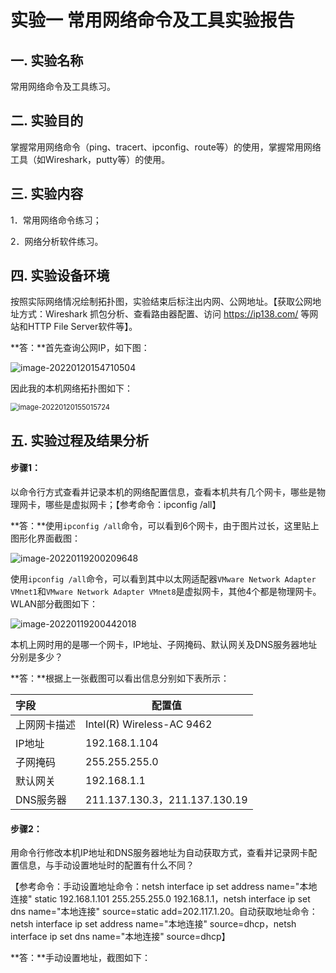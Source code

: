 # 实验一 常用网络命令及工具实验报告

## 一. 实验名称

常用网络命令及工具练习。

## 二. 实验目的

掌握常用网络命令（ping、tracert、ipconfig、route等）的使用，掌握常用网络工具（如Wireshark，putty等）的使用。

## 三. 实验内容

1．常用网络命令练习；

2．网络分析软件练习。

## 四. 实验设备环境

按照实际网络情况绘制拓扑图，实验结束后标注出内网、公网地址。【获取公网地址方式：Wireshark 抓包分析、查看路由器配置、访问 https://ip138.com/ 等网站和HTTP File Server软件等】。

**答：**首先查询公网IP，如下图：

![image-20220120154710504](https://gitee.com/bright_xu/blog-image/raw/master/202204221550321.png)

因此我的本机网络拓扑图如下：

<img src="https://gitee.com/bright_xu/blog-image/raw/master/202204221550063.png" alt="image-20220120155015724" style="zoom:80%;" />

## 五. 实验过程及结果分析

#### 步骤1：

以命令行方式查看并记录本机的网络配置信息，查看本机共有几个网卡，哪些是物理网卡，哪些是虚拟网卡；【参考命令：ipconfig /all】

**答：**使用`ipconfig /all`命令，可以看到6个网卡，由于图片过长，这里贴上图形化界面截图：

![image-20220119200209648](https://gitee.com/bright_xu/blog-image/raw/master/202204221551633.png)

使用`ipconfig /all`命令，可以看到其中以太网适配器`VMware Network Adapter VMnet1`和`VMware Network Adapter VMnet8`是虚拟网卡，其他4个都是物理网卡。WLAN部分截图如下：

![image-20220119200442018](https://gitee.com/bright_xu/blog-image/raw/master/202204221551844.png "截图")

本机上网时用的是哪一个网卡，IP地址、子网掩码、默认网关及DNS服务器地址分别是多少？

**答：**根据上一张截图可以看出信息分别如下表所示：

| 字段         | 配置值                        |
| :----------- | ----------------------------- |
| 上网网卡描述 | Intel(R) Wireless-AC 9462     |
| IP地址       | 192.168.1.104                 |
| 子网掩码     | 255.255.255.0                 |
| 默认网关     | 192.168.1.1                   |
| DNS服务器    | 211.137.130.3，211.137.130.19 |

#### 步骤2：

用命令行修改本机IP地址和DNS服务器地址为自动获取方式，查看并记录网卡配置信息，与手动设置地址时的配置有什么不同？

【参考命令：手动设置地址命令：netsh interface ip set address name="本地连接" static 192.168.1.101 255.255.255.0 192.168.1.1，netsh interface ip set dns name="本地连接" source=static add=202.117.1.20。自动获取地址命令：netsh interface ip set address name="本地连接" source=dhcp，netsh interface ip set dns name="本地连接" source=dhcp】

**答：**手动设置地址，截图如下：
